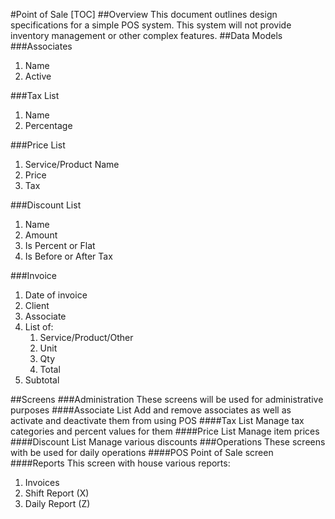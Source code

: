 #Point of Sale
[TOC]
##Overview
This document outlines design specifications for a simple POS system. This system will not provide inventory management or other complex features.
##Data Models
###Associates
1. Name
2. Active

###Tax List
1. Name
2. Percentage

###Price List
1. Service/Product Name
2. Price
3. Tax

###Discount List
1. Name
2. Amount
3. Is Percent or Flat
4. Is Before or After Tax

###Invoice
1. Date of invoice
2. Client
3. Associate
4. List of:
	1. Service/Product/Other
	2. Unit
	3. Qty
	4. Total
5. Subtotal

##Screens
###Administration
These screens will be used for administrative purposes
####Associate List
Add and remove associates as well as activate and deactivate them from using POS
####Tax List
Manage tax categories and percent values for them
####Price List
Manage item prices
####Discount List
Manage various discounts
###Operations
These screens with be used for daily operations
####POS
Point of Sale screen
####Reports
This screen with house various reports:

1. Invoices
2. Shift Report (X)
3. Daily Report (Z)
